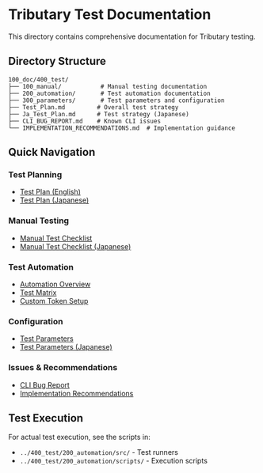 # Tributary Test Documentation

This directory contains comprehensive documentation for Tributary testing.

## Directory Structure

```
100_doc/400_test/
├── 100_manual/           # Manual testing documentation
├── 200_automation/       # Test automation documentation
├── 300_parameters/       # Test parameters and configuration
├── Test_Plan.md         # Overall test strategy
├── Ja_Test_Plan.md      # Test strategy (Japanese)
├── CLI_BUG_REPORT.md    # Known CLI issues
└── IMPLEMENTATION_RECOMMENDATIONS.md  # Implementation guidance
```

## Quick Navigation

### Test Planning
- [Test Plan (English)](./Test_Plan.md)
- [Test Plan (Japanese)](./Ja_Test_Plan.md)

### Manual Testing
- [Manual Test Checklist](./100_manual/Manual_Test_Checklist.md)
- [Manual Test Checklist (Japanese)](./100_manual/Ja_Manual_Test_Checklist.md)

### Test Automation
- [Automation Overview](./200_automation/README.md)
- [Test Matrix](./200_automation/Test_Matrix.md)
- [Custom Token Setup](./200_automation/CUSTOM_TOKEN_SETUP.md)

### Configuration
- [Test Parameters](./300_parameters/Test_Parameters.md)
- [Test Parameters (Japanese)](./300_parameters/Ja_Test_Parameters.md)

### Issues & Recommendations
- [CLI Bug Report](./CLI_BUG_REPORT.md)
- [Implementation Recommendations](./IMPLEMENTATION_RECOMMENDATIONS.md)

## Test Execution

For actual test execution, see the scripts in:
- `../400_test/200_automation/src/` - Test runners
- `../400_test/200_automation/scripts/` - Execution scripts